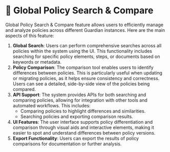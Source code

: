 # 📁 Global Policy Search & Compare

Global Policy Search & Compare feature allows users to efficiently manage and analyze policies across different Guardian instances. Here are the main aspects of this feature:

1. **Global Search**: Users can perform comprehensive searches across all policies within the system using the UI. This functionality includes searching for specific policy elements, steps, or documents based on keywords or metadata.
2. **Policy Comparison**: The comparison tool enables users to identify differences between policies. This is particularly useful when updating or migrating policies, as it helps ensure consistency and correctness. Users can see a detailed, side-by-side view of the policies being compared.
3. **API Support**: The system provides APIs for both searching and comparing policies, allowing for integration with other tools and automated workflows. This includes:
   * Comparing policies to highlight differences and similarities.
   * Searching policies and exporting comparison results.
4. **UI Features**: The user interface supports policy differentiation and comparison through visual aids and interactive elements, making it easier to spot and understand differences between policy versions.
5. **Export Functionality**: Users can export the results of policy comparisons for documentation or further analysis.
